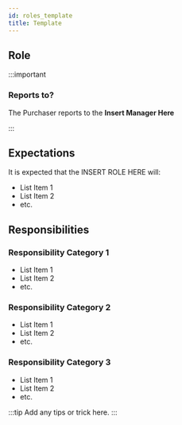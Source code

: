 ```yaml
---
id: roles_template
title: Template
---
```


<!-- Here is a great resource: https://resources.workable.com/cnc-operator-job-description -->

## Role

<!--

In this area you will describe, in long form text, the ultimate goal of the role from the perspective of our organization.
While this can be complex, be pithy

EG: "The president of the company has many responsibilities but ultimately they are responsible for the financial success of the company"

-->

:::important

### Reports to?

The Purchaser reports to the **Insert Manager Here**

:::

## Expectations

<!--
This is meant to be a list of what the organization expects from the person in this role.
These are the metrics by which the employees success are graded. Be as specific as possible.
People want to know how they are being judged. Tell them.
-->

It is expected that the INSERT ROLE HERE will:

* List Item 1
* List Item 2
* etc.

## Responsibilities

<!--

This area describes specific responsibilities. Add as many as you can possibly think of. If you need guidance ask Steve.
People want to know what they are responsible for, lets tell them exactly.

-->

### Responsibility Category 1
* List Item 1
* List Item 2
* etc.

### Responsibility Category 2
* List Item 1
* List Item 2
* etc.

### Responsibility Category 3
* List Item 1
* List Item 2
* etc.

:::tip
Add any tips or trick here.
:::